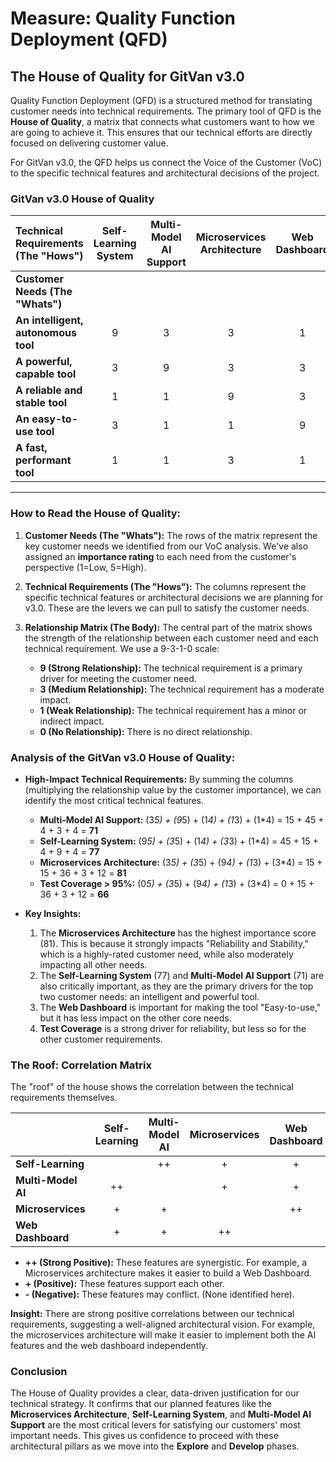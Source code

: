 # Measure: Quality Function Deployment (QFD)

## The House of Quality for GitVan v3.0

Quality Function Deployment (QFD) is a structured method for translating customer needs into technical requirements. The primary tool of QFD is the **House of Quality**, a matrix that connects what customers want to how we are going to achieve it. This ensures that our technical efforts are directly focused on delivering customer value.

For GitVan v3.0, the QFD helps us connect the Voice of the Customer (VoC) to the specific technical features and architectural decisions of the project.

### GitVan v3.0 House of Quality

| Technical Requirements (The "Hows") | Self-Learning System | Multi-Model AI Support | Microservices Architecture | Web Dashboard | Test Coverage > 95% | Startup Time < 2s | **Customer Importance (1-5)** |
| :--- | :---: | :---: | :---: | :---: | :---: | :---: | :---: |
| **Customer Needs (The "Whats")** | | | | | | | |
| **An intelligent, autonomous tool** | 9 | 3 | 3 | 1 | 0 | 0 | **5** |
| **A powerful, capable tool** | 3 | 9 | 3 | 3 | 3 | 1 | **5** |
| **A reliable and stable tool** | 1 | 1 | 9 | 3 | 9 | 3 | **4** |
| **An easy-to-use tool** | 3 | 1 | 1 | 9 | 1 | 3 | **3** |
| **A fast, performant tool** | 1 | 1 | 3 | 1 | 3 | 9 | **4** |

--- 

### How to Read the House of Quality:

1.  **Customer Needs (The "Whats"):** The rows of the matrix represent the key customer needs we identified from our VoC analysis. We've also assigned an **importance rating** to each need from the customer's perspective (1=Low, 5=High).

2.  **Technical Requirements (The "Hows"):** The columns represent the specific technical features or architectural decisions we are planning for v3.0. These are the levers we can pull to satisfy the customer needs.

3.  **Relationship Matrix (The Body):** The central part of the matrix shows the strength of the relationship between each customer need and each technical requirement. We use a 9-3-1-0 scale:
    *   **9 (Strong Relationship):** The technical requirement is a primary driver for meeting the customer need.
    *   **3 (Medium Relationship):** The technical requirement has a moderate impact.
    *   **1 (Weak Relationship):** The technical requirement has a minor or indirect impact.
    *   **0 (No Relationship):** There is no direct relationship.

### Analysis of the GitVan v3.0 House of Quality:

*   **High-Impact Technical Requirements:** By summing the columns (multiplying the relationship value by the customer importance), we can identify the most critical technical features.
    *   **Multi-Model AI Support:** (3*5) + (9*5) + (1*4) + (1*3) + (1*4) = 15 + 45 + 4 + 3 + 4 = **71**
    *   **Self-Learning System:** (9*5) + (3*5) + (1*4) + (3*3) + (1*4) = 45 + 15 + 4 + 9 + 4 = **77**
    *   **Microservices Architecture:** (3*5) + (3*5) + (9*4) + (1*3) + (3*4) = 15 + 15 + 36 + 3 + 12 = **81**
    *   **Test Coverage > 95%:** (0*5) + (3*5) + (9*4) + (1*3) + (3*4) = 0 + 15 + 36 + 3 + 12 = **66**

*   **Key Insights:**
    1.  The **Microservices Architecture** has the highest importance score (81). This is because it strongly impacts "Reliability and Stability," which is a highly-rated customer need, while also moderately impacting all other needs.
    2.  The **Self-Learning System** (77) and **Multi-Model AI Support** (71) are also critically important, as they are the primary drivers for the top two customer needs: an intelligent and powerful tool.
    3.  The **Web Dashboard** is important for making the tool "Easy-to-use," but it has less impact on the other core needs.
    4.  **Test Coverage** is a strong driver for reliability, but less so for the other customer requirements.

### The Roof: Correlation Matrix

The "roof" of the house shows the correlation between the technical requirements themselves.

| | Self-Learning | Multi-Model AI | Microservices | Web Dashboard |
| :--- | :---: | :---: | :---: | :---: |
| **Self-Learning** | | ++ | + | + |
| **Multi-Model AI** | ++ | | + | + |
| **Microservices** | + | + | | ++ |
| **Web Dashboard** | + | + | ++ | | 

*   **++ (Strong Positive):** These features are synergistic. For example, a Microservices architecture makes it easier to build a Web Dashboard.
*   **+ (Positive):** These features support each other.
*   **- (Negative):** These features may conflict. (None identified here).

**Insight:** There are strong positive correlations between our technical requirements, suggesting a well-aligned architectural vision. For example, the microservices architecture will make it easier to implement both the AI features and the web dashboard independently.

### Conclusion

The House of Quality provides a clear, data-driven justification for our technical strategy. It confirms that our planned features like the **Microservices Architecture**, **Self-Learning System**, and **Multi-Model AI Support** are the most critical levers for satisfying our customers' most important needs. This gives us confidence to proceed with these architectural pillars as we move into the **Explore** and **Develop** phases.
